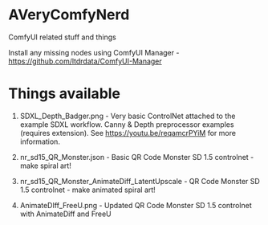 # AVeryComfyNerd
ComfyUI related stuff and things

Install any missing nodes using ComfyUI Manager - https://github.com/ltdrdata/ComfyUI-Manager

# Things available
1. SDXL_Depth_Badger.png - Very basic ControlNet attached to the example SDXL workflow. Canny & Depth preprocessor examples (requires extension). See https://youtu.be/reqamcrPYiM for more information.

2. nr_sd15_QR_Monster.json - Basic QR Code Monster SD 1.5 controlnet - make spiral art!

3. nr_sd15_QR_Monster_AnimateDiff_LatentUpscale - QR Code Monster SD 1.5 controlnet - make animated spiral art!

4. AnimateDIff_FreeU.png - Updated QR Code Monster SD 1.5 controlnet with AnimateDiff and FreeU
